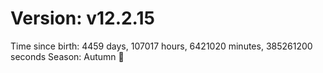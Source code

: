 # Version: v12.2.15
Time since birth: 4459 days, 107017 hours, 6421020 minutes, 385261200 seconds
Season: Autumn 🍁
